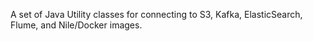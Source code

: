 A set of Java Utility classes for connecting to S3, Kafka, ElasticSearch, Flume, and Nile/Docker images.
